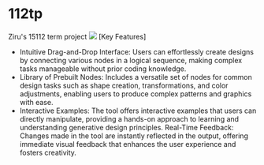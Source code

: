 # 112tp
 Ziru's 15112 term project
![](https://p.sda1.dev/20/8838848da4fe1813658b9b2edc44b5f0/image.png)
[Key Features]
- Intuitive Drag-and-Drop Interface: Users can effortlessly create designs by connecting various nodes in a logical sequence, making complex tasks manageable without prior coding knowledge.
- Library of Prebuilt Nodes: Includes a versatile set of nodes for common design tasks such as shape creation, transformations, and color adjustments, enabling users to produce complex patterns and graphics with ease.
- Interactive Examples: The tool offers interactive examples that users can directly manipulate, providing a hands-on approach to learning and understanding generative design principles.
Real-Time Feedback: Changes made in the tool are instantly reflected in the output, offering immediate visual feedback that enhances the user experience and fosters creativity.